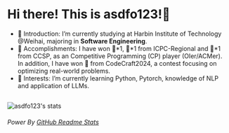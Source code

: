 # Hi there! This is asdfo123!👋
- 🔭 Introduction: I’m currently studying at Harbin Institute of Technology @Weihai, majoring in **Software Engineering**.
- 🏅 Accomplishments: I have won 🥈\*1, 🥉\*1 from ICPC-Regional and 🥉\*1 from CCSP, as an Competitive Programming (CP) player (OIer/ACMer). In addition, I have won 🥈 from CodeCraft2024, a contest focusing on optimizing real-world problems.
- 🌱 Interests: I’m currently learning Python, Pytorch, knowledge of NLP and application of LLMs. 

##
![asdfo123's  stats](https://github-readme-stats.vercel.app/api?username=asdfo123&show_icons=true&count_private=true)

###### Power By [GitHub Readme Stats](https://github.com/anuraghazra/github-readme-stats)
<!--
**asdfo123/asdfo123** is a ✨ _special_ ✨ repository because its `README.md` (this file) appears on your GitHub profile.

Here are some ideas to get you started:

- 🔭 I’m currently working on ...
- 🌱 I’m currently learning ...
- 👯 I’m looking to collaborate on ...
- 🤔 I’m looking for help with ...
- 💬 Ask me about ...
- 📫 How to reach me: ...
- 😄 Pronouns: ...
- ⚡ Fun fact: ...
-->

